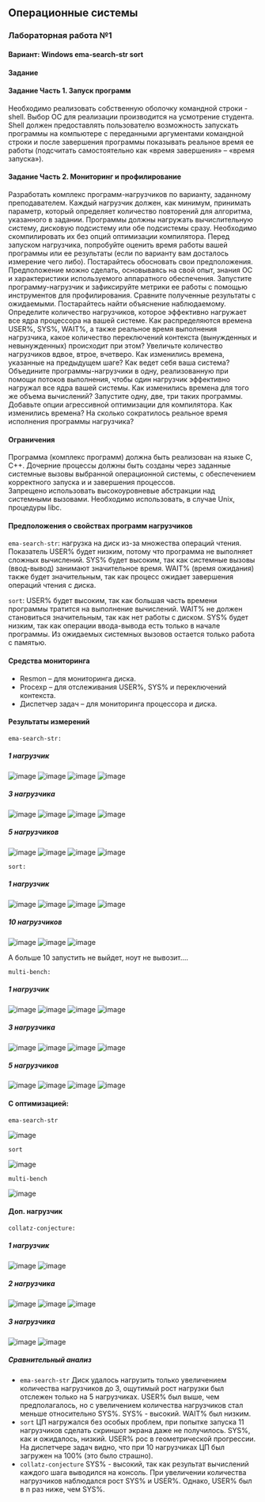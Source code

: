 ## Операционные системы 
### Лабораторная работа №1
#### Вариант: Windows ema-search-str sort </br>
#### Задание </br>
#### Задание Часть 1. Запуск программ </br>

Необходимо реализовать собственную оболочку командной строки - shell. Выбор ОС для реализации производится на усмотрение студента. Shell должен предоставлять пользователю возможность запускать программы на компьютере с 
переданными аргументами командной строки и после завершения программы показывать реальное время ее работы (подсчитать самостоятельно как «время завершения» – «время запуска»). </br>

#### Задание Часть 2. Мониторинг и профилирование </br>

Разработать комплекс программ-нагрузчиков по варианту, заданному преподавателем. Каждый нагрузчик должен, как минимум, принимать параметр, который определяет количество повторений для алгоритма, указанного в задании. 
Программы должны нагружать вычислительную систему, дисковую подсистему или обе подсистемы сразу. Необходимо скомпилировать их без опций оптимизации компилятора.
Перед запуском нагрузчика, попробуйте оценить время работы вашей программы или ее результаты (если по варианту вам досталось измерение чего либо).
Постарайтесь обосновать свои предположения. Предположение можно сделать, основываясь на свой опыт, знания ОС и характеристики используемого аппаратного обеспечения.
Запустите программу-нагрузчик и зафиксируйте метрики ее работы с помощью инструментов для профилирования. Сравните полученные результаты с ожидаемыми. Постарайтесь найти объяснение наблюдаемому.
Определите количество нагрузчиков, которое эффективно нагружает все ядра процессора на вашей системе. Как распределяются времена  USER%, SYS%, WAIT%, а 
также реальное время выполнения нагрузчика, какое количество переключений контекста (вынужденных и невынужденных) происходит при этом?
Увеличьте количество нагрузчиков вдвое, втрое, вчетверо. Как изменились времена, указанные на предыдущем шаге? Как ведет себя ваша система?
Объедините программы-нагрузчики в одну, реализованную при помощи потоков выполнения, чтобы один нагрузчик эффективно нагружал все ядра вашей системы. 
Как изменились времена для того же объема вычислений? Запустите одну, две, три таких программы.
Добавьте опции агрессивной оптимизации для компилятора. Как изменились времена? На сколько сократилось реальное время исполнения программы нагрузчика? </br>

#### Ограничения

Программа (комплекс программ) должна быть реализован на языке C, C++.
Дочерние процессы должны быть созданы через заданные системные вызовы выбранной операционной системы, с обеспечением корректного запуска и и завершения процессов.  
Запрещено использовать высокоуровневые абстракции над системными вызовами. Необходимо использовать, в случае Unix, процедуры libc. </br>

#### Предположения о свойствах программ нагрузчиков
`ema-search-str`: нагрузка на диск из-за множества операций чтения. Показатель USER% будет низким, потому что программа не выполняет сложных вычислений. 
SYS% будет высоким, так как системные вызовы (ввод-вывод) занимают значительное время. WAIT% (время ожидания) также будет значительным, так как процесс ожидает завершения операций чтения с диска. </br>

`sort`: USER% будет высоким, так как большая часть времени программы тратится на выполнение вычислений. WAIT% не должен становиться значительным, так как нет работы с диском. SYS% будет низким, так как операции ввода-вывода есть только в начале программы. Из ожидаемых системных вызовов остается только работа с памятью. </br>

#### Средства мониторинга
- Resmon – для мониторинга диска.
- Procexp – для отслеживания USER%, SYS% и переключений контекста.
- Диспетчер задач – для мониторинга процессора и диска.

#### Результаты измерений
`ema-search-str:` 
##### 1 нагрузчик
![image](https://github.com/user-attachments/assets/ed0d49d0-d154-4d32-a183-b9c40453a4a6)
![image](https://github.com/user-attachments/assets/24002b28-f4ad-4bd7-acb2-d03608a461a5)
![image](https://github.com/user-attachments/assets/80b842ea-8ddd-428e-b4b7-3165b97a39bf)
![image](https://github.com/user-attachments/assets/411f4b8c-41e6-4e86-a089-385adc870d03)

##### 3 нагрузчика
![image](https://github.com/user-attachments/assets/248c61fc-209f-4f50-bb14-4025642c5c6c)
![image](https://github.com/user-attachments/assets/a439fa32-0875-4177-ae0d-e234ea5fc0c8)
![image](https://github.com/user-attachments/assets/bd9da691-f824-468a-8c12-6194a13f05a4)
![image](https://github.com/user-attachments/assets/128da663-112b-4e0f-9bc2-c8a36f04a8be)

##### 5 нагрузчиков
![image](https://github.com/user-attachments/assets/4edfcdf2-9d82-4df6-87f2-2306b7101dc1)
![image](https://github.com/user-attachments/assets/39280c9d-48f3-48e7-931e-8ee7cd9cc079)
![image](https://github.com/user-attachments/assets/8af1379b-de07-4e13-85ab-aeaf888fbec3)
![image](https://github.com/user-attachments/assets/149a0281-6e8e-4671-823a-cb91d72ddfac)

`sort:`
##### 1 нагрузчик
![image](https://github.com/user-attachments/assets/f992008f-ef7e-4371-afc7-ba6e51b99a8b)
![image](https://github.com/user-attachments/assets/2dd123e4-bc29-4aac-877b-ad9d84c05253)
![image](https://github.com/user-attachments/assets/17fe6221-9869-46f6-830f-2c15bdeb5f58)
![image](https://github.com/user-attachments/assets/0cf572d2-91f5-4a4f-9a0b-7c75033f5b7e)
##### 10 нагрузчиков
![image](https://github.com/user-attachments/assets/63cea7e0-59c7-40f7-82ea-338de47953b3)
![image](https://github.com/user-attachments/assets/ce4b6c57-f194-4b68-b400-18738a89bc5f)
![image](https://github.com/user-attachments/assets/3e4fe686-9bfa-466e-ae99-498df696f464)

А больше 10 запустить не выйдет, ноут не вывозит....


`multi-bench:`
##### 1 нагрузчик
![image](https://github.com/user-attachments/assets/6e9ed31a-cc2a-4d8c-b433-e2e41eda23c1)
![image](https://github.com/user-attachments/assets/99a048b9-0ef3-49da-a907-61631daf116b)
![image](https://github.com/user-attachments/assets/3a5d7abd-6aed-48aa-a3d1-66c180835f29)
![image](https://github.com/user-attachments/assets/86f8cb89-72da-4c16-ba7c-6fddbbe8902f)
##### 3 нагрузчика
![image](https://github.com/user-attachments/assets/93dac60c-04d0-4fbd-a7a0-ea252cb38827)
![image](https://github.com/user-attachments/assets/5ce8dbe5-b4d0-4b91-a813-04b7a7091a32)
![image](https://github.com/user-attachments/assets/955e9cbe-ab8a-4244-8403-a93ac70602ff)
![image](https://github.com/user-attachments/assets/3f1dbe50-520b-4883-ad43-f99d3450d85f)
##### 5 нагрузчиков
![image](https://github.com/user-attachments/assets/b1dc4c38-c8fb-4f64-9456-150d6cfbbafc)
![image](https://github.com/user-attachments/assets/5748efea-95a1-4c6a-9086-99aae3f341fc)
![image](https://github.com/user-attachments/assets/2ff6b5bd-0976-4cb3-8f19-e88340c9c492)
![image](https://github.com/user-attachments/assets/3d56decc-7474-4068-9b25-523d352231c0)

#### С оптимизацией:
`ema-search-str`

![image](https://github.com/user-attachments/assets/acacd58f-d3bd-44ae-8460-300aa18641bd)

`sort`

![image](https://github.com/user-attachments/assets/92e60733-1be4-42b2-a813-863e9a3ea551)

`multi-bench`

![image](https://github.com/user-attachments/assets/6df0c4c0-f06a-4c09-b0b8-2ce7a162a381)
#### Доп. нагрузчик

`collatz-conjecture:`

##### 1 нагрузчик

![image](https://github.com/user-attachments/assets/2c9d6e42-1854-4801-9676-1b464ca1a536)
![image](https://github.com/user-attachments/assets/4a9d643e-444e-4f77-a905-8daafdf81e9a)

##### 2 нагрузчика

![image](https://github.com/user-attachments/assets/465a24c3-dff6-4697-b490-15a7ae7bdd1d)
![image](https://github.com/user-attachments/assets/f0c0f6a3-480c-4ce6-b752-08ed4ae05bc4)
![image](https://github.com/user-attachments/assets/87a43cde-81a6-42cc-9c0a-0609b54c956e)

##### 3 нагрузчика

![image](https://github.com/user-attachments/assets/c06791ad-f23f-4195-8010-1eb7d3cac234)
![image](https://github.com/user-attachments/assets/b530f36f-4b46-4da1-962a-70b06973dba7)
##### Сравнительный анализ
- `ema-search-str` Диск удалось нагрузить только увеличением количества нагрузчиков до 3, ощутимый рост нагрузки был отслежен только на 5 нагрузчиках. USER% был выше, чем предполагалось, но с увеличением количества нагрузчиков стал меньше относительно SYS%. SYS% - высокий. WAIT% был низким. 
- `sort` ЦП нагружался без особых проблем, при попытке запуска 11 нагрузчиков сделать скриншот экрана даже не получилось. SYS%, как и ожидалось, низкий. USER% рос в геометрической прогрессии. На диспетчере задач видно, что при 10 нагрузчиках ЦП был загружен на 100% (это было страшно).
- `collatz-conjecture`  SYS% - высокий, так как результат вычислений каждого шага выводился на консоль. При увеличении количества нагрузчиков наблюдался рост SYS% и USER%. Однако, USER% был в n раз ниже, чем SYS%.
